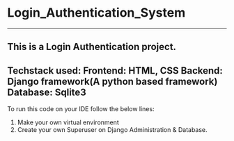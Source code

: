 # Login_Authentication_System
--------------------------------------------------------------------------------------------------------------------------------------------------
This is a Login Authentication project.
--------------------------------------------------------------------------------------------------------------------------------------------------
Techstack used:
Frontend: HTML, CSS
Backend: Django framework(A python based framework)
Database: Sqlite3
--------------------------------------------------------------------------------------------------------------------------------------------------
To run this code on your IDE follow the below lines:
1) Make your own virtual environment
2) Create your own Superuser on Django Administration & Database.


